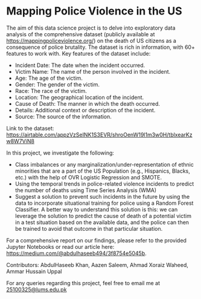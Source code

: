 # Mapping Police Violence in the US 

The aim of this data science project is to delve into exploratory data analysis of the comprehensive dataset (publicly available at https://mappingpoliceviolence.org/) on the death of US citizens as a consequence of police brutality. The dataset is rich in information, with 60+ features to work with. Key features of the dataset include:

- Incident Date: The date when the incident occurred.
- Victim Name: The name of the person involved in the incident.
- Age: The age of the victim.
- Gender: The gender of the victim.
- Race: The race of the victim.
- Location: The geographical location of the incident.
- Cause of Death: The manner in which the death occurred.
- Details: Additional context or description of the incident.
- Source: The source of the information.

Link to the dataset: https://airtable.com/appzVzSeINK1S3EVR/shroOenW19l1m3w0H/tblxearKzw8W7ViN8

In this project, we investigate the following:

- Class imbalances or any marginalization/under-representation of ethnic minorities that are a part of the US Population (e.g., Hispanics, Blacks, etc.) with the help of OVR Logistic Regression and SMOTE.
- Using the temporal trends in police-related violence incidents to predict the number of deaths using Time Series Analysis (WMA)
- Suggest a solution to prevent such incidents in the future by using the data to incorporate situational training for police using a Random Forest Classifier. A better way to understand this solution is this: we can leverage the solution to predict the cause of death of a potential victim in a test situation based on the available data, and the police can then be trained to avoid that outcome in that particular situation.

For a comprehensive report on our findings, please refer to the provided Jupyter Notebooks or read our article here: https://medium.com/@abdulhaseeb494/3f8754e5045b.

Contributors: AbdulHaseeb Khan, Aazen Saleem, Ahmad Xoraiz Waheed, Ammar Hussain Uppal

For any queries regarding this project, feel free to email me at 25100325@lums.edu.pk
